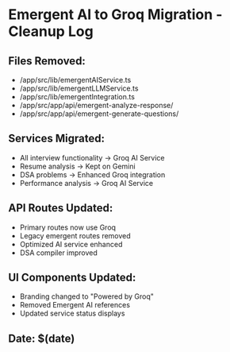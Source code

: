 # Emergent AI to Groq Migration - Cleanup Log

## Files Removed:
- /app/src/lib/emergentAIService.ts
- /app/src/lib/emergentLLMService.ts
- /app/src/lib/emergentIntegration.ts
- /app/src/app/api/emergent-analyze-response/
- /app/src/app/api/emergent-generate-questions/

## Services Migrated:
- All interview functionality → Groq AI Service
- Resume analysis → Kept on Gemini
- DSA problems → Enhanced Groq integration
- Performance analysis → Groq AI Service

## API Routes Updated:
- Primary routes now use Groq
- Legacy emergent routes removed
- Optimized AI service enhanced
- DSA compiler improved

## UI Components Updated:
- Branding changed to "Powered by Groq"
- Removed Emergent AI references
- Updated service status displays

## Date: $(date)